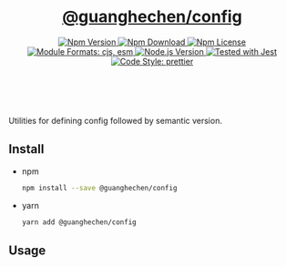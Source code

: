 <header>
  <h1 align="center">
    <a href="https://github.com/guanghechen/sora/tree/@guanghechen/config@1.0.5/packages/config#readme">@guanghechen/config</a>
  </h1>
  <div align="center">
    <a href="https://www.npmjs.com/package/@guanghechen/config">
      <img
        alt="Npm Version"
        src="https://img.shields.io/npm/v/@guanghechen/config.svg"
      />
    </a>
    <a href="https://www.npmjs.com/package/@guanghechen/config">
      <img
        alt="Npm Download"
        src="https://img.shields.io/npm/dm/@guanghechen/config.svg"
      />
    </a>
    <a href="https://www.npmjs.com/package/@guanghechen/config">
      <img
        alt="Npm License"
        src="https://img.shields.io/npm/l/@guanghechen/config.svg"
      />
    </a>
    <a href="#install">
      <img
        alt="Module Formats: cjs, esm"
        src="https://img.shields.io/badge/module_formats-cjs%2C%20esm-green.svg"
      />
    </a>
    <a href="https://github.com/nodejs/node">
      <img
        alt="Node.js Version"
        src="https://img.shields.io/node/v/@guanghechen/config"
      />
    </a>
    <a href="https://github.com/facebook/jest">
      <img
        alt="Tested with Jest"
        src="https://img.shields.io/badge/tested_with-jest-9c465e.svg"
      />
    </a>
    <a href="https://github.com/prettier/prettier">
      <img
        alt="Code Style: prettier"
        src="https://img.shields.io/badge/code_style-prettier-ff69b4.svg?style=flat-square"
      />
    </a>
  </div>
</header>
<br/>

Utilities for defining config followed by semantic version.

## Install

- npm

  ```bash
  npm install --save @guanghechen/config
  ```

- yarn

  ```bash
  yarn add @guanghechen/config
  ```

## Usage

[homepage]:
  https://github.com/guanghechen/sora/tree/@guanghechen/config@1.0.5/packages/config#readme